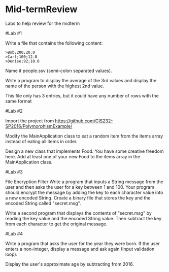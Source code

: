 # Mid-termReview
Labs to help review for the midterm

#Lab #1

Write a file that contains the following content:
```
>Bob;200;20.0
>Carl;100;12.0
>Denise;92;10.0
```
Name it people.ssv (semi-colon separated values).

Write a program to display the average of the 3rd values and display the name of the person with the highest 2nd value.

This file only has 3 entries, but it could have any number of rows with the same format

#Lab #2

Import the project from https://github.com/CIS232-SP2016/PolymorphismExample/

Modify the MainApplication class to eat a random item from the items array instead of eating all items in order.

Design a new class that implements Food. You have some creative freedom here. Add at least one of your new Food to the items array in the MainApplication class.

#Lab #3

File Encryption Filter Write a program that inputs a String message from the user and then asks the user for a key between 1 and 100. Your program should encrypt the message by adding the key to each character value into a new encoded String. Create a binary file that stores the key and the encoded String called "secret.msg".

Write a second program that displays the contents of "secret.msg" by reading the key value and the encoded String value. Then subtract the key from each character to get the original message.

#Lab #4

Write a program that asks the user for the year they were born. If the user enters a non-integer, display a message and ask again (Input validation loop).

Display the user's approximate age by subtracting from 2016.
